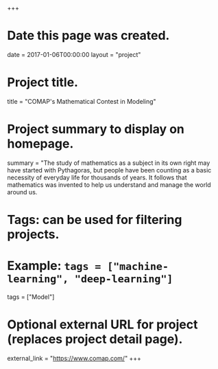 +++
# Date this page was created.
date = 2017-01-06T00:00:00
layout = "project"

# Project title.
title = "COMAP's Mathematical Contest in Modeling"

# Project summary to display on homepage.
summary = "The study of mathematics as a subject in its own right may have started with Pythagoras, but people have been counting as a basic necessity of everyday life for thousands of years. It follows that mathematics was invented to help us understand and manage the world around us.
# Tags: can be used for filtering projects.
# Example: `tags = ["machine-learning", "deep-learning"]`
tags = ["Model"]

# Optional external URL for project (replaces project detail page).
external_link = "https://www.comap.com/"
+++

